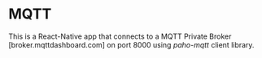 # MQTT

This is a React-Native app that connects to a MQTT Private Broker [broker.mqttdashboard.com] on port 8000 using *paho-mqtt* client library.
